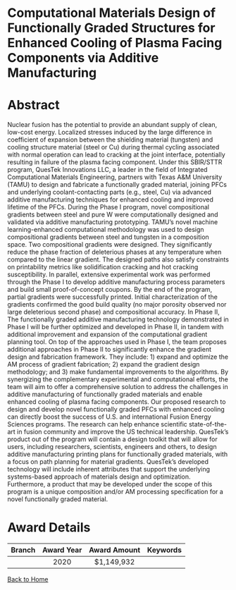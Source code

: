 
Computational Materials Design of Functionally Graded Structures for Enhanced Cooling of Plasma Facing Components via Additive Manufacturing
============================================================================================================================================

# Abstract


Nuclear fusion has the potential to provide an abundant supply of clean, low-cost energy. Localized stresses induced by the large difference in coefficient of expansion between the shielding material (tungsten) and cooling structure material (steel or Cu) during thermal cycling associated with normal operation can lead to cracking at the joint interface, potentially resulting in failure of the plasma facing component. Under this SBIR/STTR program, QuesTek Innovations LLC, a leader in the field of Integrated Computational Materials Engineering, partners with Texas A&M University (TAMU) to design and fabricate a functionally graded material, joining PFCs and underlying coolant-contacting parts (e.g., steel, Cu) via advanced additive manufacturing techniques for enhanced cooling and improved lifetime of the PFCs. During the Phase I program, novel compositional gradients between steel and pure W were computationally designed and validated via additive manufacturing prototyping. TAMU’s novel machine learning-enhanced computational methodology was used to design compositional gradients between steel and tungsten in a composition space. Two compositional gradients were designed. They significantly reduce the phase fraction of deleterious phases at any temperature when compared to the linear gradient. The designed paths also satisfy constraints on printability metrics like solidification cracking and hot cracking susceptibility. In parallel, extensive experimental work was performed through the Phase I to develop additive manufacturing process parameters and build small proof-of-concept coupons. By the end of the program, partial gradients were successfully printed. Initial characterization of the gradients confirmed the good build quality (no major porosity observed nor large deleterious second phase) and compositional accuracy. In Phase II, The functionally graded additive manufacturing technology demonstrated in Phase I will be further optimized and developed in Phase II, in tandem with additional improvement and expansion of the computational gradient planning tool. On top of the approaches used in Phase I, the team proposes additional approaches in Phase II to significantly enhance the gradient design and fabrication framework. They include: 1) expand and optimize the AM process of gradient fabrication; 2) expand the gradient design methodology; and 3) make fundamental improvements to the algorithms. By synergizing the complementary experimental and computational efforts, the team will aim to offer a comprehensive solution to address the challenges in additive manufacturing of functionally graded materials and enable enhanced cooling of plasma facing components. Our proposed research to design and develop novel functionally graded PFCs with enhanced cooling can directly boost the success of U.S. and international Fusion Energy Sciences programs. The research can help enhance scientific state-of-the-art in fusion community and improve the US technical leadership. QuesTek’s product out of the program will contain a design toolkit that will allow for users, including researchers, scientists, engineers and others, to design additive manufacturing printing plans for functionally graded materials, with a focus on path planning for material gradients. QuesTek’s developed technology will include inherent attributes that support the underlying systems-based approach of materials design and optimization. Furthermore, a product that may be developed under the scope of this program is a unique composition and/or AM processing specification for a novel functionally graded material.  

# Award Details

|Branch|Award Year|Award Amount|Keywords|
| :---: | :---: | :---: | :---: |
||2020|$1,149,932||
  
  


[Back to Home](https://github.com/chrischow/dod_sbir_awards/Reports/JT/#40)